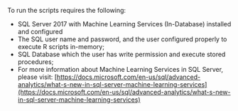 To run the scripts requires the following:


- SQL Server 2017 with Machine Learning Services (In-Database) installed and configured   
- The SQL user name and password, and the user configured properly to execute R scripts in-memory;
- SQL Database which the user has write permission and execute stored procedures;
- For more information about Machine Learning Services in SQL Server, please visit: [https://docs.microsoft.com/en-us/sql/advanced-analytics/what-s-new-in-sql-server-machine-learning-services](https://docs.microsoft.com/en-us/sql/advanced-analytics/what-s-new-in-sql-server-machine-learning-services)